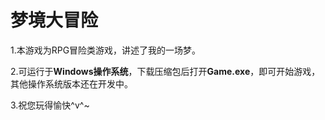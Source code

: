 # 梦境大冒险

   1.本游戏为RPG冒险类游戏，讲述了我的一场梦。

   2.可运行于**Windows操作系统**，下载压缩包后打开**Game.exe**，即可开始游戏，其他操作系统版本还在开发中。

   3.祝您玩得愉快^v^~

